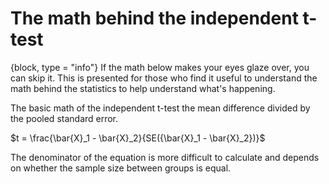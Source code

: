 # The math behind the independent t-test

{block, type = "info"}
If the math below makes your eyes glaze over, you can skip it. This is presented for those who find it useful to understand the math behind the statistics to help understand what's happening.

The basic math of the independent t-test the mean difference divided by the pooled standard error.

$t = \frac{\bar{X}_1 - \bar{X}_2}{SE({\bar{X}_1 - \bar{X}_2})}$

The denominator of the equation is more difficult to calculate and depends on whether the sample size between groups is equal.
